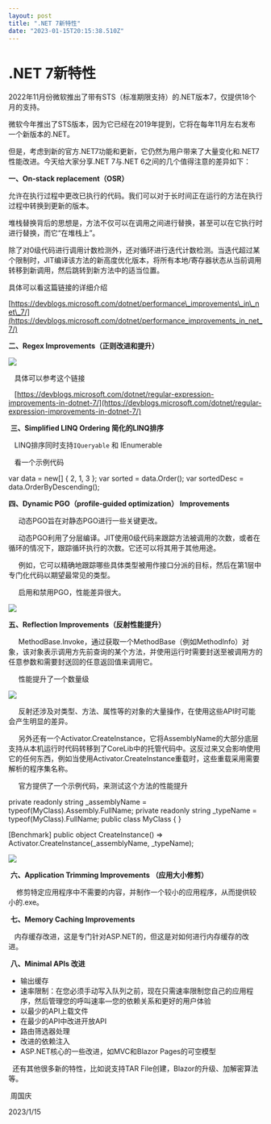 ```yaml
---
layout: post
title: ".NET 7新特性"
date: "2023-01-15T20:15:38.510Z"
---
```

.NET 7新特性
=========

2022年11月份微软推出了带有STS（标准期限支持）的.NET版本7，仅提供18个月的支持。

微软今年推出了STS版本，因为它已经在2019年提到，它将在每年11月左右发布一个新版本的.NET。

但是，考虑到新的官方.NET7功能和更新，它仍然为用户带来了大量变化和.NET7性能改进。今天给大家分享.NET 7与.NET 6之间的几个值得注意的差异如下：

**一、On-stack replacement（OSR）**

允许在执行过程中更改已执行的代码。我们可以对于长时间正在运行的方法在执行过程中转换到更新的版本。

堆栈替换背后的思想是，方法不仅可以在调用之间进行替换，甚至可以在它执行时进行替换，而它“在堆栈上”。

除了对0级代码进行调用计数检测外，还对循环进行迭代计数检测。当迭代超过某个限制时，JIT编译该方法的新高度优化版本，将所有本地/寄存器状态从当前调用转移到新调用，然后跳转到新方法中的适当位置。

具体可以看这篇链接的详细介绍

[https://devblogs.microsoft.com/dotnet/performance\_improvements\_in\_net\_7/](https://devblogs.microsoft.com/dotnet/performance_improvements_in_net_7/)

**二、Regex Improvements（正则改进和提升）**

![](https://img2023.cnblogs.com/blog/23525/202301/23525-20230115195927712-1675282131.png)

   具体可以参考这个链接

   [https://devblogs.microsoft.com/dotnet/regular-expression-improvements-in-dotnet-7/](https://devblogs.microsoft.com/dotnet/regular-expression-improvements-in-dotnet-7/)

 **三、Simplified LINQ Ordering 简化的LINQ排序**

   LINQ排序同时支持`IQueryable` 和 IEnumerable

   看一个示例代码

var data = new\[\] { 2, 1, 3 };
var sorted = data.Order();
var sortedDesc = data.OrderByDescending();

**四、Dynamic PGO（profile-guided optimization） Improvements** 

     动态PGO旨在对静态PGO进行一些关键更改。

     动态PGO利用了分层编译。JIT使用0级代码来跟踪方法被调用的次数，或者在循环的情况下，跟踪循环执行的次数。它还可以将其用于其他用途。

     例如，它可以精确地跟踪哪些具体类型被用作接口分派的目标，然后在第1层中专门化代码以期望最常见的类型。

     启用和禁用PGO，性能差异很大。

![](https://img2023.cnblogs.com/blog/23525/202301/23525-20230115200720659-1576248624.png)

**五、Reflection Improvements（反射性能提升）**

     MethodBase.Invoke，通过获取一个MethodBase（例如MethodInfo）对象，该对象表示调用方先前查询的某个方法，并使用运行时需要封送至被调用方的任意参数和需要封送回的任意返回值来调用它。

     性能提升了一个数量级

![](https://img2023.cnblogs.com/blog/23525/202301/23525-20230115201243683-1479682125.png)

     反射还涉及对类型、方法、属性等的对象的大量操作，在使用这些API时可能会产生明显的差异。

     另外还有一个Activator.CreateInstance，它将AssemblyName的大部分底层支持从本机运行时代码转移到了CoreLib中的托管代码中。这反过来又会影响使用它的任何东西，例如当使用Activator.CreateInstance重载时，这些重载采用需要解析的程序集名称。

     官方提供了一个示例代码，来测试这个方法的性能提升

private readonly string \_assemblyName = typeof(MyClass).Assembly.FullName;
private readonly string \_typeName = typeof(MyClass).FullName;
public class MyClass { }

\[Benchmark\]
public object CreateInstance() => Activator.CreateInstance(\_assemblyName, \_typeName);

![](https://img2023.cnblogs.com/blog/23525/202301/23525-20230115201729225-1188365511.png)

 **六、Application Trimming Improvements （应用大小修剪）**

    修剪特定应用程序中不需要的内容，并制作一个较小的应用程序，从而提供较小的.exe。

 **七、Memory Caching Improvements**

   内存缓存改进，这是专门针对ASP.NET的，但这是对如何进行内存缓存的改进。

 **八、Minimal APIs 改进**

*   输出缓存
*   速率限制：在您必须手动写入队列之前，现在只需速率限制您自己的应用程序，然后管理您的呼叫速率—您的依赖关系和更好的用户体验
*   以最少的API上载文件
*   在最少的API中改进开放API
*   路由筛选器处理
*   改进的依赖注入
*   ASP.NET核心的一些改进，如MVC和Blazor Pages的可空模型

  还有其他很多新的特性，比如说支持TAR File创建，Blazor的升级、加解密算法等。

 周国庆

2023/1/15